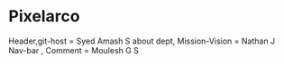 # Pixelarco
Header,git-host = Syed Amash S
about dept, Mission-Vision = Nathan J
Nav-bar , Comment = Moulesh G S
